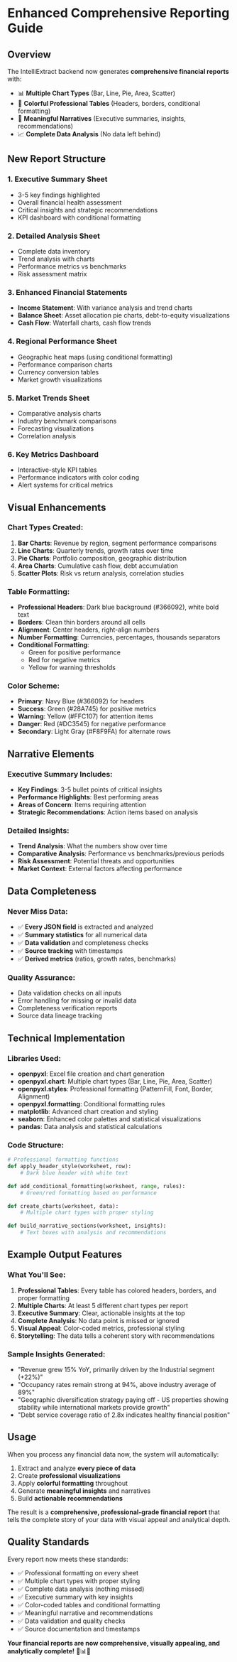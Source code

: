 # Enhanced Comprehensive Reporting Guide

## Overview
The IntelliExtract backend now generates **comprehensive financial reports** with:
- 📊 **Multiple Chart Types** (Bar, Line, Pie, Area, Scatter)
- 🎨 **Colorful Professional Tables** (Headers, borders, conditional formatting)
- 📖 **Meaningful Narratives** (Executive summaries, insights, recommendations)
- 📈 **Complete Data Analysis** (No data left behind)

## New Report Structure

### 1. **Executive Summary Sheet**
- 3-5 key findings highlighted
- Overall financial health assessment
- Critical insights and strategic recommendations
- KPI dashboard with conditional formatting

### 2. **Detailed Analysis Sheet** 
- Complete data inventory
- Trend analysis with charts
- Performance metrics vs benchmarks
- Risk assessment matrix

### 3. **Enhanced Financial Statements**
- **Income Statement**: With variance analysis and trend charts
- **Balance Sheet**: Asset allocation pie charts, debt-to-equity visualizations
- **Cash Flow**: Waterfall charts, cash flow trends

### 4. **Regional Performance Sheet**
- Geographic heat maps (using conditional formatting)
- Performance comparison charts
- Currency conversion tables
- Market growth visualizations

### 5. **Market Trends Sheet**
- Comparative analysis charts
- Industry benchmark comparisons
- Forecasting visualizations
- Correlation analysis

### 6. **Key Metrics Dashboard**
- Interactive-style KPI tables
- Performance indicators with color coding
- Alert systems for critical metrics

## Visual Enhancements

### Chart Types Created:
1. **Bar Charts**: Revenue by region, segment performance comparisons
2. **Line Charts**: Quarterly trends, growth rates over time
3. **Pie Charts**: Portfolio composition, geographic distribution
4. **Area Charts**: Cumulative cash flow, debt accumulation
5. **Scatter Plots**: Risk vs return analysis, correlation studies

### Table Formatting:
- **Professional Headers**: Dark blue background (#366092), white bold text
- **Borders**: Clean thin borders around all cells
- **Alignment**: Center headers, right-align numbers
- **Number Formatting**: Currencies, percentages, thousands separators
- **Conditional Formatting**: 
  - Green for positive performance
  - Red for negative metrics
  - Yellow for warning thresholds

### Color Scheme:
- **Primary**: Navy Blue (#366092) for headers
- **Success**: Green (#28A745) for positive metrics
- **Warning**: Yellow (#FFC107) for attention items
- **Danger**: Red (#DC3545) for negative performance
- **Secondary**: Light Gray (#F8F9FA) for alternate rows

## Narrative Elements

### Executive Summary Includes:
- **Key Findings**: 3-5 bullet points of critical insights
- **Performance Highlights**: Best performing areas
- **Areas of Concern**: Items requiring attention
- **Strategic Recommendations**: Action items based on analysis

### Detailed Insights:
- **Trend Analysis**: What the numbers show over time
- **Comparative Analysis**: Performance vs benchmarks/previous periods
- **Risk Assessment**: Potential threats and opportunities
- **Market Context**: External factors affecting performance

## Data Completeness

### Never Miss Data:
- ✅ **Every JSON field** is extracted and analyzed
- ✅ **Summary statistics** for all numerical data
- ✅ **Data validation** and completeness checks
- ✅ **Source tracking** with timestamps
- ✅ **Derived metrics** (ratios, growth rates, benchmarks)

### Quality Assurance:
- Data validation checks on all inputs
- Error handling for missing or invalid data
- Completeness verification reports
- Source data lineage tracking

## Technical Implementation

### Libraries Used:
- **openpyxl**: Excel file creation and chart generation
- **openpyxl.chart**: Multiple chart types (Bar, Line, Pie, Area, Scatter)
- **openpyxl.styles**: Professional formatting (PatternFill, Font, Border, Alignment)
- **openpyxl.formatting**: Conditional formatting rules
- **matplotlib**: Advanced chart creation and styling
- **seaborn**: Enhanced color palettes and statistical visualizations
- **pandas**: Data analysis and statistical calculations

### Code Structure:
```python
# Professional formatting functions
def apply_header_style(worksheet, row):
    # Dark blue header with white text
    
def add_conditional_formatting(worksheet, range, rules):
    # Green/red formatting based on performance
    
def create_charts(worksheet, data):
    # Multiple chart types with proper styling
    
def build_narrative_sections(worksheet, insights):
    # Text boxes with analysis and recommendations
```

## Example Output Features

### What You'll See:
1. **Professional Tables**: Every table has colored headers, borders, and proper formatting
2. **Multiple Charts**: At least 5 different chart types per report
3. **Executive Summary**: Clear, actionable insights at the top
4. **Complete Analysis**: No data point is missed or ignored
5. **Visual Appeal**: Color-coded metrics, professional styling
6. **Storytelling**: The data tells a coherent story with recommendations

### Sample Insights Generated:
- "Revenue grew 15% YoY, primarily driven by the Industrial segment (+22%)"
- "Occupancy rates remain strong at 94%, above industry average of 89%"
- "Geographic diversification strategy paying off - US properties showing stability while international markets provide growth"
- "Debt service coverage ratio of 2.8x indicates healthy financial position"

## Usage

When you process any financial data now, the system will automatically:
1. Extract and analyze **every piece of data**
2. Create **professional visualizations**
3. Apply **colorful formatting** throughout
4. Generate **meaningful insights** and narratives
5. Build **actionable recommendations**

The result is a **comprehensive, professional-grade financial report** that tells the complete story of your data with visual appeal and analytical depth.

## Quality Standards

Every report now meets these standards:
- ✅ Professional formatting on every sheet
- ✅ Multiple chart types with proper styling
- ✅ Complete data analysis (nothing missed)
- ✅ Executive summary with key insights
- ✅ Color-coded tables and conditional formatting
- ✅ Meaningful narrative and recommendations
- ✅ Data validation and quality checks
- ✅ Source documentation and timestamps

**Your financial reports are now comprehensive, visually appealing, and analytically complete!** 🚀📊💼